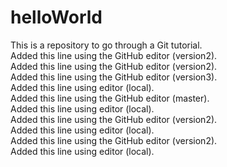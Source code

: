 # helloWorld
This is a repository to go through a Git tutorial. <br>
Added this line using the GitHub editor (version2). <br>
Added this line using the GitHub editor (version2). <br>
Added this line using the GitHub editor (version3). <br>
Added this line using editor (local). <br>
Added this line using the GitHub editor (master). <br>
Added this line using editor (local). <br>
Added this line using the GitHub editor (version2). <br>
Added this line using editor (local). <br>
Added this line using the GitHub editor (version2). <br>
Added this line using editor (local).
